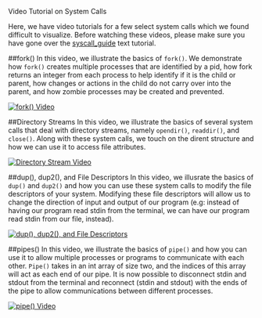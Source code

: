 Video Tutorial on System Calls

Here, we have video tutorials for a few select system calls which we found difficult to visualize. Before watching these videos, please make sure you have gone over the [syscall_guide](../../../textbook/assignment-help/syscalls) text tutorial. 

##fork()
In this video, we illustrate the basics of `fork()`. We demonstrate how `fork()` creates multiple processes that are identified by a pid, how fork returns an integer from each process to help identify if it is the child or parent, how changes or actions in the child do not carry over into the parent, and how zombie processes may be created and prevented.

[![fork() Video](http://i.imgur.com/3hRxF4x.jpg)](https://www.youtube.com/watch?v=xVSPv-9x3gk)

##Directory Streams
In this video, we illustrate the basics of several system calls that deal with directory streams, namely `opendir()`, `readdir()`, and `close()`. Along with these system calls, we touch on the dirent structure and how we can use it to access file attributes. 

[![Directory Stream Video](http://i.imgur.com/U7s7bwA.jpg)](https://www.youtube.com/watch?v=ru3uxfknAMc)

##dup(), dup2(), and File Descriptors
In this video, we illusrate the basics of `dup()` and `dup2()` and how you can use these system calls to modify the file descriptors of your system. Modifying these file descriptors will allow us to change the direction of input and output of our program (e.g: instead of having our program read stdin from the terminal, we can have our program read stdin from our file, instead).

[![dup(), dup2(), and File Descriptors](http://i.imgur.com/W21y1zM.jpg)](https://www.youtube.com/watch?v=EqndHT606Tw)

##pipes()
In this video, we illustrate the basics of `pipe()` and how you can use it to allow multiple processes or programs to communicate with each other. `Pipe()` takes in an int array of size two, and the indices of this array will act as each end of our pipe. It is now possible to disconnect stdin and stdout from the terminal and reconnect (stdin and stdout) with the ends of the pipe to allow communications between different processes. 

[![pipe() Video](http://i.imgur.com/TeHSXo9.jpg)](https://www.youtube.com/watch?v=uHH7nHkgZ4w)
